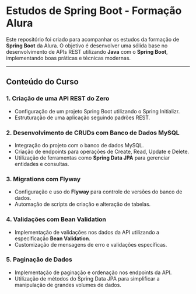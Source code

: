 # Estudos de Spring Boot - Formação Alura

Este repositório foi criado para acompanhar os estudos da formação de **Spring Boot** da Alura. O objetivo é desenvolver uma sólida base no desenvolvimento de APIs REST utilizando **Java** com o **Spring Boot**, implementando boas práticas e técnicas modernas.

---

## Conteúdo do Curso

### 1. **Criação de uma API REST do Zero**
- Configuração de um projeto Spring Boot utilizando o Spring Initializr.
- Estruturação de uma aplicação seguindo padrões REST.

### 2. **Desenvolvimento de CRUDs com Banco de Dados MySQL**
- Integração do projeto com o banco de dados MySQL.
- Criação de endpoints para operações de Create, Read, Update e Delete.
- Utilização de ferramentas como **Spring Data JPA** para gerenciar entidades e consultas.

### 3. **Migrations com Flyway**
- Configuração e uso do **Flyway** para controle de versões do banco de dados.
- Automação de scripts de criação e alteração de tabelas.

### 4. **Validações com Bean Validation**
- Implementação de validações nos dados da API utilizando a especificação **Bean Validation**.
- Customização de mensagens de erro e validações específicas.

### 5. **Paginação de Dados**
- Implementação de paginação e ordenação nos endpoints da API.
- Utilização de métodos do Spring Data JPA para simplificar a manipulação de grandes volumes de dados.
